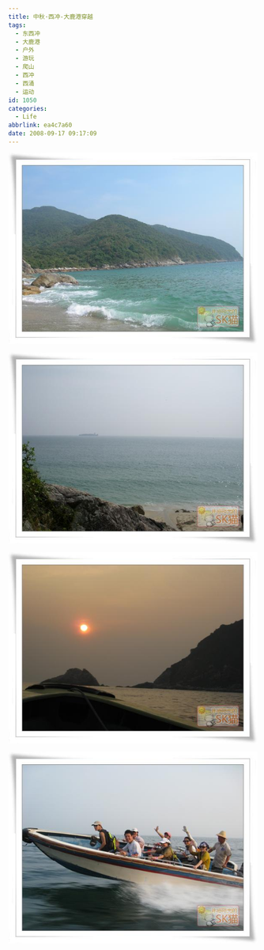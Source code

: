 ```yaml
---
title: 中秋·西冲-大鹿港穿越
tags:
  - 东西冲
  - 大鹿港
  - 户外
  - 游玩
  - 爬山
  - 西冲
  - 西涌
  - 运动
id: 1050
categories:
  - Life
abbrlink: ea4c7a60
date: 2008-09-17 09:17:09
---
```


![](/images/2008/09/17_200809171302462713_6526.jpg)
<!--more-->
![](/images/2008/09/17_200809171302537532_6527.jpg)

![](/images/2008/09/17_200809171303046483_6528.jpg)

![](/images/2008/09/17_200809171303100388_6529.jpg)